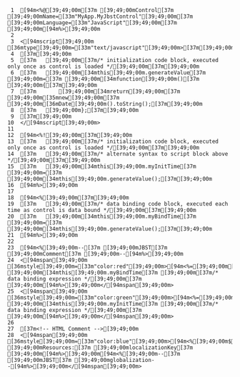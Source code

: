      1	[94m<%@[39;49;00m[37m [39;49;00mControl[37m [39;49;00mName=[33m"MyApp.MyJbstControl"[39;49;00m[37m [39;49;00mLanguage=[33m"JavaScript"[39;49;00m[37m [39;49;00m[94m%>[39;49;00m
     2
     3	<[94mscript[39;49;00m [36mtype[39;49;00m=[33m"text/javascript"[39;49;00m>[37m[39;49;00m
     4	[37m[39;49;00m
     5	[37m	[39;49;00m[37m/* initialization code block, executed only once as control is loaded */[39;49;00m[37m[39;49;00m
     6	[37m	[39;49;00m[34mthis[39;49;00m.generateValue[37m [39;49;00m=[37m [39;49;00m[34mfunction[39;49;00m()[37m [39;49;00m{[37m[39;49;00m
     7	[37m		[39;49;00m[34mreturn[39;49;00m[37m [39;49;00m[35mnew[39;49;00m[37m [39;49;00m[36mDate[39;49;00m().toString();[37m[39;49;00m
     8	[37m	[39;49;00m};[37m[39;49;00m
     9	[37m[39;49;00m
    10	</[94mscript[39;49;00m>
    11
    12	[94m<%![39;49;00m[37m[39;49;00m
    13	[37m	[39;49;00m[37m/* initialization code block, executed only once as control is loaded */[39;49;00m[37m[39;49;00m
    14	[37m	[39;49;00m[37m/* alternate syntax to script block above */[39;49;00m[37m[39;49;00m
    15	[37m	[39;49;00m[34mthis[39;49;00m.myInitTime[37m [39;49;00m=[37m [39;49;00m[34mthis[39;49;00m.generateValue();[37m[39;49;00m
    16	[94m%>[39;49;00m
    17
    18	[94m<%[39;49;00m[37m[39;49;00m
    19	[37m	[39;49;00m[37m/* data binding code block, executed each time as control is data bound */[39;49;00m[37m[39;49;00m
    20	[37m	[39;49;00m[34mthis[39;49;00m.myBindTime[37m [39;49;00m=[37m [39;49;00m[34mthis[39;49;00m.generateValue();[37m[39;49;00m
    21	[94m%>[39;49;00m
    22
    23	[94m<%[39;49;00m--[37m [39;49;00mJBST[37m [39;49;00mComment[37m [39;49;00m--[94m%>[39;49;00m
    24	<[94mspan[39;49;00m [36mstyle[39;49;00m=[33m"color:red"[39;49;00m>[94m<%=[39;49;00m[37m [39;49;00m[34mthis[39;49;00m.myBindTime[37m [39;49;00m[37m/* data binding expression */[39;49;00m[37m [39;49;00m[94m%>[39;49;00m</[94mspan[39;49;00m>
    25	<[94mspan[39;49;00m [36mstyle[39;49;00m=[33m"color:green"[39;49;00m>[94m<%=[39;49;00m[37m [39;49;00m[34mthis[39;49;00m.myInitTime[37m [39;49;00m[37m/* data binding expression */[39;49;00m[37m [39;49;00m[94m%>[39;49;00m</[94mspan[39;49;00m>
    26
    27	[37m<!-- HTML Comment -->[39;49;00m
    28	<[94mspan[39;49;00m [36mstyle[39;49;00m=[33m"color:blue"[39;49;00m>[94m<%[39;49;00m$[37m [39;49;00mResources:[37m [39;49;00mlocalizationKey[37m [39;49;00m[94m%>[39;49;00m[94m<%[39;49;00m--[37m [39;49;00mJBST[37m [39;49;00mglobalization--[94m%>[39;49;00m</[94mspan[39;49;00m>
